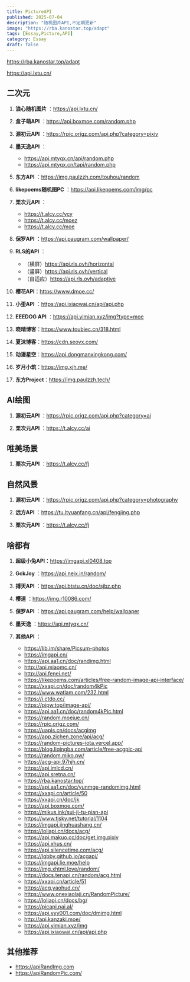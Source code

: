 ```yaml
---
title: PictureAPI
published: 2025-07-04
description: "随机图片API,不定期更新"
image: "https://rba.kanostar.top/adapt"
tags: [Essay,Picture,API]
category: Essay
draft: false
---
```


<https://rba.kanostar.top/adapt>

<https://api.lxtu.cn/>

## 二次元

  1. **浪心随机图片** ：<https://api.lxtu.cn/>

  2. **盒子萌API** ：<https://api.boxmoe.com/random.php>

  3. **源初云API** ：<https://rpic.origz.com/api.php?category=pixiv>

  4. **墨天逸API** ：
     * <https://api.mtyqx.cn/api/random.php>
     * <https://api.mtyqx.cn/tapi/random.php>

  5. **东方API** ：<https://img.paulzzh.com/touhou/random>

  6. **likepoems随机图PC** ：<https://api.likepoems.com/img/pc>

  7. **栗次元API** ：
     * <https://t.alcy.cc/ycy>
     * <https://t.alcy.cc/moez>
     * <https://t.alcy.cc/moe>

  8. **保罗API** ：<https://api.paugram.com/wallpaper/>

  9. **RLS的API** ：
     * （横屏）<https://api.rls.ovh/horizontal>
     * （竖屏）<https://api.rls.ovh/vertical>
     * （自适应）<https://api.rls.ovh/adaptive>

  10. **樱花API**：<https://www.dmoe.cc/>

  11. **小歪API** ：<https://api.ixiaowai.cn/api/api.php>

  12. **EEEDOG API** ：<https://api.yimian.xyz/img?type=moe>

  13. **晓晴博客**：<https://www.toubiec.cn/318.html>

  14. **夏沫博客**：<https://cdn.seovx.com/>

  15. **动漫星空**：<https://api.dongmanxingkong.com/>

  16. **岁月小筑**：<https://img.xjh.me/>

  17. **东方Project**：<https://img.paulzzh.tech/>

## AI绘图

  1. **源初云API** ：<https://rpic.origz.com/api.php?category=ai>

  2. **栗次元API** ：<https://t.alcy.cc/ai>

## 唯美场景

  1. **栗次元API** ：<https://t.alcy.cc/fj>

## 自然风景

  1. **源初云API** ：<https://rpic.origz.com/api.php?category=photography>

  2. **远方API** ：<https://tu.ltyuanfang.cn/api/fengjing.php>

  3. **栗次元API** ：<https://t.alcy.cc/fj>

## 啥都有

  1. **超级小兔API**：<https://imgapi.xl0408.top>

  2. **GckJoy** ：<https://api.neix.in/random/>

  3. **搏天API** ：<https://api.btstu.cn/doc/sjbz.php>

  4. **樱道** ：<https://img.r10086.com/>

  5. **保罗API** ：<https://api.paugram.com/help/wallpaper>

  6. **墨天逸** ：<https://api.mtyqx.cn/>

  7. **其他API** ：
     * <https://lib.im/share/Picsum-photos>
     * <https://imgapi.cn/>
     * <https://api.aa1.cn/doc/randimg.html>
     * <http://api.miaomc.cn/>
     * <http://api.fenei.net/>
     * <https://likepoems.com/articles/free-random-image-api-interface/>
     * <https://xxapi.cn/doc/random4kPic>
     * <https://www.watlam.com/232.html>
     * <https://i.ctdo.cc/>
     * <https://pipw.top/image-api/>
     * <https://api.aa1.cn/doc/random4kPic.html>
     * <https://random.moejue.cn/>
     * <https://rpic.origz.com/>
     * <https://uapis.cn/docs/acgimg>
     * <https://app.zichen.zone/api/acg/>
     * <https://random-pictures-iota.vercel.app/>
     * <https://blog.liqingba.com/article/free-acgpic-api>
     * <https://random.miko.pw/>
     * <https://acg-api.97hjh.cn/>
     * <https://api.imlcd.cn/>
     * <https://api.sretna.cn/>
     * <https://rba.kanostar.top/>
     * <https://api.aa1.cn/doc/yunmge-randomimg.html>
     * <https://xxapi.cn/article/50>
     * <https://xxapi.cn/doc/jk>
     * <https://api.boxmoe.com/>
     * <https://mikus.ink/sui-ji-tu-pian-api>
     * <https://www.tjsky.net/tutorial/1104>
     * <https://imgapi.jinghuashang.cn/>
     * <https://loliapi.cn/docs/acg/>
     * <https://api.makuo.cc/doc/get.img.pixiv>
     * <https://api.xhus.cn/>
     * <https://api.silencetime.com/acg/>
     * <https://lqbby.github.io/acgapi/>
     * <https://imgapi.lie.moe/help>
     * <https://img.xhtml.love/random/>
     * <https://docs.tenapi.cn/random/acg.html>
     * <https://xxapi.cn/article/51>
     * <https://acg.yaohud.cn/>
     * <https://www.onexiaolaji.cn/RandomPicture/>
     * <https://loliapi.cn/docs/bg/>
     * <https://picapi.pai.al/>
     * <https://api.yyy001.com/doc/dmimg.html>
     * <http://api.kanzaki.moe/>
     * <https://api.yimian.xyz/img>
     * <https://api.ixiaowai.cn/api/api.php>

## 其他推荐

  * <https://apiRandImg.com>
  * <https://apiRandomPic.com/>
